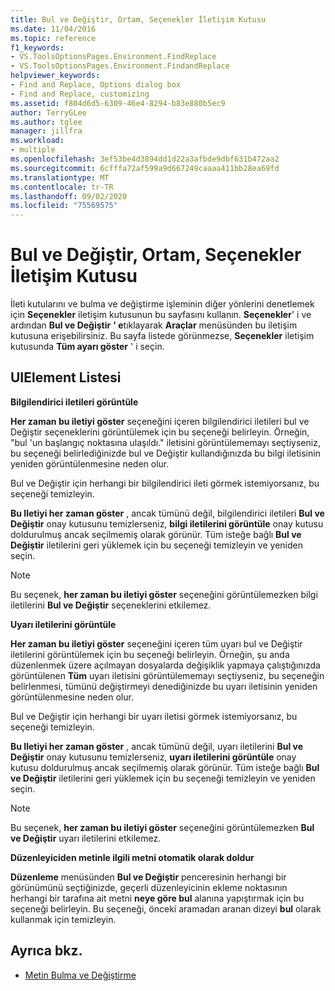 ```yaml
---
title: Bul ve Değiştir, Ortam, Seçenekler İletişim Kutusu
ms.date: 11/04/2016
ms.topic: reference
f1_keywords:
- VS.ToolsOptionsPages.Environment.FindReplace
- VS.ToolsOptionsPages.Environment.FindandReplace
helpviewer_keywords:
- Find and Replace, Options dialog box
- Find and Replace, customizing
ms.assetid: f804d6d5-6309-46e4-8294-b83e880b5ec9
author: TerryGLee
ms.author: tglee
manager: jillfra
ms.workload:
- multiple
ms.openlocfilehash: 3ef53be4d3894dd1d22a3afbde9dbf631b472aa2
ms.sourcegitcommit: 6cfffa72af599a9d667249caaaa411bb28ea69fd
ms.translationtype: MT
ms.contentlocale: tr-TR
ms.lasthandoff: 09/02/2020
ms.locfileid: "75569575"
---
```

# <a name="find-and-replace-environment-options-dialog-box"></a>Bul ve Değiştir, Ortam, Seçenekler İletişim Kutusu

İleti kutularını ve bulma ve değiştirme işleminin diğer yönlerini denetlemek için **Seçenekler** iletişim kutusunun bu sayfasını kullanın. **Seçenekler**' i ve ardından **Bul ve Değiştir** **' e**tıklayarak **Araçlar** menüsünden bu iletişim kutusuna erişebilirsiniz. Bu sayfa listede görünmezse, **Seçenekler** iletişim kutusunda **Tüm ayarı göster** ' i seçin.

## <a name="uielement-list"></a>UIElement Listesi

**Bilgilendirici iletileri görüntüle**

**Her zaman bu iletiyi göster** seçeneğini içeren bilgilendirici iletileri bul ve Değiştir seçeneklerini görüntülemek için bu seçeneği belirleyin. Örneğin, "bul 'un başlangıç noktasına ulaşıldı." iletisini görüntülememayı seçtiyseniz, bu seçeneği belirlediğinizde bul ve Değiştir kullandığınızda bu bilgi iletisinin yeniden görüntülenmesine neden olur.

Bul ve Değiştir için herhangi bir bilgilendirici ileti görmek istemiyorsanız, bu seçeneği temizleyin.

**Bu Iletiyi her zaman göster** , ancak tümünü değil, bilgilendirici iletileri **Bul ve Değiştir** onay kutusunu temizlerseniz, **bilgi iletilerini görüntüle** onay kutusu doldurulmuş ancak seçilmemiş olarak görünür. Tüm isteğe bağlı **Bul ve Değiştir** iletilerini geri yüklemek için bu seçeneği temizleyin ve yeniden seçin.

> [!NOTE]
> Bu seçenek, **her zaman bu iletiyi göster** seçeneğini görüntülemezken bilgi iletilerini **Bul ve Değiştir** seçeneklerini etkilemez.

**Uyarı iletilerini görüntüle**

**Her zaman bu iletiyi göster** seçeneğini içeren tüm uyarı bul ve Değiştir iletilerini görüntülemek için bu seçeneği belirleyin. Örneğin, şu anda düzenlenmek üzere açılmayan dosyalarda değişiklik yapmaya çalıştığınızda görüntülenen **Tüm** uyarı iletisini görüntülememayı seçtiyseniz, bu seçeneğin belirlenmesi, tümünü değiştirmeyi denediğinizde bu uyarı iletisinin yeniden görüntülenmesine neden olur.

Bul ve Değiştir için herhangi bir uyarı iletisi görmek istemiyorsanız, bu seçeneği temizleyin.

**Bu Iletiyi her zaman göster** , ancak tümünü değil, uyarı iletilerini **Bul ve Değiştir** onay kutusunu temizlerseniz, **uyarı iletilerini görüntüle** onay kutusu doldurulmuş ancak seçilmemiş olarak görünür. Tüm isteğe bağlı **Bul ve Değiştir** iletilerini geri yüklemek için bu seçeneği temizleyin ve yeniden seçin.

> [!NOTE]
> Bu seçenek, **her zaman bu iletiyi göster** seçeneğini görüntülemezken **Bul ve Değiştir** uyarı iletilerini etkilemez.

**Düzenleyiciden metinle ilgili metni otomatik olarak doldur**

**Düzenleme** menüsünden **Bul ve Değiştir** penceresinin herhangi bir görünümünü seçtiğinizde, geçerli düzenleyicinin ekleme noktasının herhangi bir tarafına ait metni **neye göre bul** alanına yapıştırmak için bu seçeneği belirleyin. Bu seçeneği, önceki aramadan aranan dizeyi **bul** olarak kullanmak için temizleyin.

## <a name="see-also"></a>Ayrıca bkz.

- [Metin Bulma ve Değiştirme](../../ide/finding-and-replacing-text.md)
